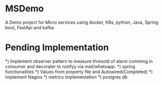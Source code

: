 # MSDemo
A Demo project for Micro services using docker, K8s, python, Java, Spring boot, FastApi and kafka

# Pending Implementation

*) Implement observer pattern to measure thresold of alarm comming in consumer and decorater to notifyy via mail/whatsapp.
*) spring functionalities
*) Values from property file and Autowired(Completed)
*) Implement Nagios
*) metrics implementation
*) postgres db
